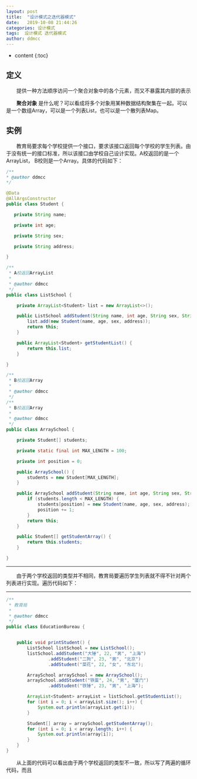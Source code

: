 ```yaml
---
layout: post
title:  "设计模式之迭代器模式"
date:   2019-10-08 21:44:26
categories: 设计模式
tags:  设计模式 迭代器模式
author: ddmcc
---
```


* content
{:toc}


## 定义

 　　提供一种方法顺序访问一个聚合对象中的各个元素，而又不暴露其内部的表示

 　　**聚合对象** 是什么呢？可以看成将多个对象用某种数据结构聚集在一起。可以是一个数组Array，可以是一个列表List，也可以是一个散列表Map。
 
 
 
 
 
## 实例

 　　教育局要求每个学校提供一个接口，要求该接口返回每个学校的学生列表。由于没有统一的接口标准，所以该接口由学校自己设计实现。A校返回的是一个ArrayList，
 B校则是一个Array。具体的代码如下：
 
 ```java
/**
 * @author ddmcc
 */

@Data
@AllArgsConstructor
public class Student {

    private String name;

    private int age;

    private String sex;

    private String address;

}
```


```java
/**
 * A校返回ArrayList
 *
 * @author ddmcc
 */
public class ListSchool {

    private ArrayList<Student> list = new ArrayList<>();

    public ListSchool addStudent(String name, int age, String sex, String address) {
        list.add(new Student(name, age, sex, address));
        return this;
    }

    public ArrayList<Student> getStudentList() {
        return this.list;
    }

}
```

```java
/**
 * B校返回Array
 *
 * @author ddmcc
 */
/**
 * B校返回Array
 *
 * @author ddmcc
 */
public class ArraySchool {

    private Student[] students;

    private static final int MAX_LENGTH = 100;

    private int position = 0;

    public ArraySchool() {
        students = new Student[MAX_LENGTH];
    }

    public ArraySchool addStudent(String name, int age, String sex, String address) {
        if (students.length < MAX_LENGTH) {
            students[position] = new Student(name, age, sex, address);
            position += 1;
        }
        return this;
    }

    public Student[] getStudentArray() {
        return this.students;
    }

}
```
---

 　　由于两个学校返回的类型并不相同，教育局要遍历学生列表就不得不针对两个列表进行实现。遍历代码如下：
 
---
 
```java
/**
 * 教育局
 *
 * @author ddmcc
 */
public class EducationBureau {


    public void printStudent() {
        ListSchool listSchool = new ListSchool();
        listSchool.addStudent("大锤", 22, "男", "上海")
                .addStudent("二狗", 23, "男", "北京")
                .addStudent("菜花", 22, "女", "东北");

        ArraySchool arraySchool = new ArraySchool();
        arraySchool.addStudent("铁蛋", 24, "男", "厦门")
                .addStudent("铁锤", 23, "男", "上海");

        ArrayList<Student> arrayList = listSchool.getStudentList();
        for (int i = 0; i < arrayList.size(); i++) {
            System.out.println(arrayList.get(i));
        }

        Student[] array = arraySchool.getStudentArray();
        for (int i = 0; i < array.length; i++) {
            System.out.println(array[i]);
        }
    }
}
```

 　　从上面的代码可以看出由于两个学校返回的类型不一致，所以写了两遍的循环代码，而且